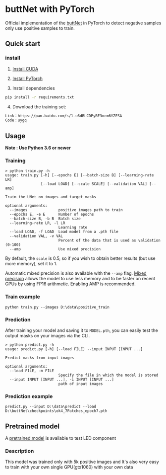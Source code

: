 # buttNet with PyTorch



Official implementation of the [buttNet](https://arxiv.org/abs/2301.10584) in PyTorch to detect negative samples only use positive samples to train.

## Quick start

### install

1. [Install CUDA](https://developer.nvidia.com/cuda-downloads)

2. [Install PyTorch](https://pytorch.org/get-started/locally/)

3. Install dependencies
```bash
pip install -r requirements.txt
```

4. Download the training set:
```bash
Link：https://pan.baidu.com/s/1-u6dBLCDPyRE3ocm6YZFSA 
Code：uygq
```


## Usage
**Note : Use Python 3.6 or newer**


### Training

```console
> python train.py -h
usage: train.py [-h] [--epochs E] [--batch-size B] [--learning-rate LR]
                [--load LOAD] [--scale SCALE] [--validation VAL] [--amp]

Train the UNet on images and target masks

optional arguments:
  --images              positive images path to train
  --epochs E, -e E      Number of epochs
  --batch-size B, -b B  Batch size
  --learning-rate LR, -l LR
                        Learning rate
  --load LOAD, -f LOAD  Load model from a .pth file
  --validation VAL, -v VAL
                        Percent of the data that is used as validation (0-100)
  --amp                 Use mixed precision
```

By default, the `scale` is 0.5, so if you wish to obtain better results (but use more memory), set it to 1.

Automatic mixed precision is also available with the `--amp` flag. [Mixed precision](https://arxiv.org/abs/1710.03740) allows the model to use less memory and to be faster on recent GPUs by using FP16 arithmetic. Enabling AMP is recommended.

### Train example

```console
python train.py --images D:\data\positive_train
```

### Prediction

After training your model and saving it to `MODEL.pth`, you can easily test the output masks on your images via the CLI.


```console
> python predict.py -h
usage: predict.py [-h] [--load FILE] --input INPUT [INPUT ...]

Predict masks from input images

optional arguments:
  --load FILE, -m FILE
                        Specify the file in which the model is stored
  --input INPUT [INPUT ...], -i INPUT [INPUT ...]
                        path of input images
```
### Prediction example
```console
predict.py --input D:\data\predict --load D:\buttNet\checkpoints\ok4_7Patches_epoch7.pth
```

## Pretrained model
A [pretrained model](https://github.com/Davidleeeeee/buttNet/releases/download/v1/ok4_7Patches_epoch7.pth) is available to test LED component

### Description
This model was trained only with 5k positive images and It's also very easy to train with your own single GPU(gtx1060) with your own data
